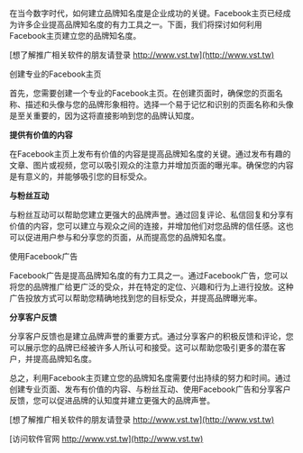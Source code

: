 在当今数字时代，如何建立品牌知名度是企业成功的关键。Facebook主页已经成为许多企业提高品牌知名度的有力工具之一。下面，我们将探讨如何利用Facebook主页建立您的品牌知名度。

[想了解推广相关软件的朋友请登录 http://www.vst.tw](http://www.vst.tw)

创建专业的Facebook主页

首先，您需要创建一个专业的Facebook主页。在创建页面时，确保您的页面名称、描述和头像与您的品牌形象相符。选择一个易于记忆和识别的页面名称和头像是至关重要的，因为这将直接影响到您的品牌认知度。

**提供有价值的内容**

在Facebook主页上发布有价值的内容是提高品牌知名度的关键。通过发布有趣的文章、图片或视频，您可以吸引观众的注意力并增加页面的曝光率。确保您的内容是有意义的，并能够吸引您的目标受众。

**与粉丝互动**

与粉丝互动可以帮助您建立更强大的品牌声誉。通过回复评论、私信回复和分享有价值的内容，您可以建立与观众之间的连接，并增加他们对您品牌的信任感。这也可以促进用户参与和分享您的页面，从而提高您的品牌知名度。

使用Facebook广告

Facebook广告是提高品牌知名度的有力工具之一。通过Facebook广告，您可以将您的品牌推广给更广泛的受众，并在特定的定位、兴趣和行为上进行投放。这种广告投放方式可以帮助您精确地找到您的目标受众，并提高品牌曝光率。

**分享客户反馈**

分享客户反馈也是建立品牌声誉的重要方式。通过分享客户的积极反馈和评论，您可以展示您的品牌已经被许多人所认可和接受。这可以帮助您吸引更多的潜在客户，并提高品牌知名度。

总之，利用Facebook主页建立您的品牌知名度需要付出持续的努力和时间。通过创建专业页面、发布有价值的内容、与粉丝互动、使用Facebook广告和分享客户反馈，您可以促进品牌的认知度并建立更强大的品牌声誉。

[想了解推广相关软件的朋友请登录 http://www.vst.tw](http://www.vst.tw)


[访问软件官网 http://www.vst.tw](http://www.vst.tw)
